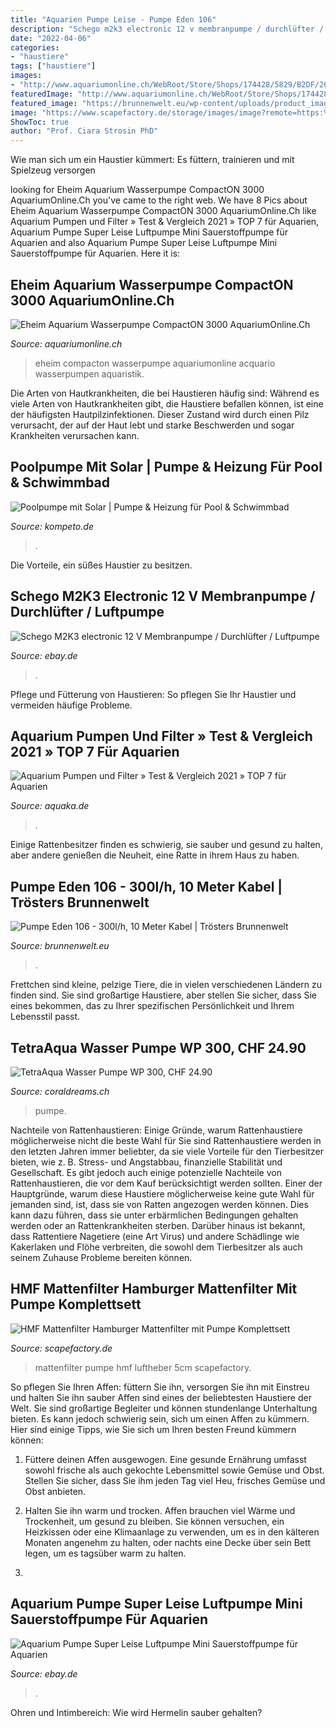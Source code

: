 ```yaml
---
title: "Aquarien Pumpe Leise - Pumpe Eden 106"
description: "Schego m2k3 electronic 12 v membranpumpe / durchlüfter / luftpumpe"
date: "2022-04-06"
categories:
- "haustiere"
tags: ["haustiere"]
images:
- "http://www.aquariumonline.ch/WebRoot/Store/Shops/174428/5829/B2DF/26C1/B7CE/F477/0A00/0E18/8DFA/Eheim-CompactON-3000-1031220-Shop-CH.jpg"
featuredImage: "http://www.aquariumonline.ch/WebRoot/Store/Shops/174428/5829/B2DF/26C1/B7CE/F477/0A00/0E18/8DFA/Eheim-CompactON-3000-1031220-Shop-CH.jpg"
featured_image: "https://brunnenwelt.eu/wp-content/uploads/product_images/eden106_10-Meter-Kabel_1-400x560.jpg"
image: "https://www.scapefactory.de/storage/images/image?remote=https:%2F%2Fwww.scapefactory.de%2FWebRoot%2FStore31%2FShops%2F87173233%2F5E68%2FD6A3%2F0594%2F1E6F%2F18F1%2F0A0C%2F6D0C%2F4ADE%2Fsyncrananoside.jpg&amp;shop=87173233&amp;width=600&amp;height=2560"
ShowToc: true
author: "Prof. Ciara Strosin PhD"
---
```



Wie man sich um ein Haustier kümmert: Es füttern, trainieren und mit Spielzeug versorgen

	

		
looking for Eheim Aquarium Wasserpumpe CompactON 3000 AquariumOnline.Ch you've came to the right web. We have 8 Pics about Eheim Aquarium Wasserpumpe CompactON 3000 AquariumOnline.Ch like Aquarium Pumpen und Filter » Test &amp; Vergleich 2021 » TOP 7 für Aquarien, Aquarium Pumpe Super Leise Luftpumpe Mini Sauerstoffpumpe für Aquarien and also Aquarium Pumpe Super Leise Luftpumpe Mini Sauerstoffpumpe für Aquarien. Here it is:
		
    
## Eheim Aquarium Wasserpumpe CompactON 3000 AquariumOnline.Ch

<img loading=lazy src="http://www.aquariumonline.ch/WebRoot/Store/Shops/174428/5829/B2DF/26C1/B7CE/F477/0A00/0E18/8DFA/Eheim-CompactON-3000-1031220-Shop-CH.jpg" onerror="this.onerror=null;this.src='https://tse1.mm.bing.net/th?id=OIP.h80dhehfb3Osq15Fd1908AHaIV&amp;pid=15.1';" alt="Eheim Aquarium Wasserpumpe CompactON 3000 AquariumOnline.Ch">

_Source: aquariumonline.ch_

>eheim compacton wasserpumpe aquariumonline acquario wasserpumpen aquaristik. 

	

Die Arten von Hautkrankheiten, die bei Haustieren häufig sind:
Während es viele Arten von Hautkrankheiten gibt, die Haustiere befallen können, ist eine der häufigsten Hautpilzinfektionen. Dieser Zustand wird durch einen Pilz verursacht, der auf der Haut lebt und starke Beschwerden und sogar Krankheiten verursachen kann.

    
## Poolpumpe Mit Solar | Pumpe &amp; Heizung Für Pool &amp; Schwimmbad

<img loading=lazy src="https://m.media-amazon.com/images/I/41H5nkFY3nL.jpg" onerror="this.onerror=null;this.src='https://tse2.mm.bing.net/th?id=OIP.0Z2GNtT3C5nn0gwtMfsOdAHaHa&amp;pid=15.1';" alt="Poolpumpe mit Solar | Pumpe &amp; Heizung für Pool &amp; Schwimmbad">

_Source: kompeto.de_

>. 

	

Die Vorteile, ein süßes Haustier zu besitzen.

    
## Schego M2K3 Electronic 12 V Membranpumpe / Durchlüfter / Luftpumpe

<img loading=lazy src="https://i.ebayimg.com/images/g/zUkAAMXQBwlRP3bS/s-l400.jpg" onerror="this.onerror=null;this.src='https://tse3.mm.bing.net/th?id=OIP.Gkkz7_8KEtdy4io0DRyWlQAAAA&amp;pid=15.1';" alt="Schego M2K3 electronic 12 V Membranpumpe / Durchlüfter / Luftpumpe">

_Source: ebay.de_

>. 

	

Pflege und Fütterung von Haustieren: So pflegen Sie Ihr Haustier und vermeiden häufige Probleme.

    
## Aquarium Pumpen Und Filter » Test &amp; Vergleich 2021 » TOP 7 Für Aquarien

<img loading=lazy src="https://www.aquaka.de/wp-content/uploads/tetra-ex-600-plus.detail_f_2x-650x683.jpg" onerror="this.onerror=null;this.src='https://tse1.mm.bing.net/th?id=OIP.fHhFsi6Z0uUj3i-ZEpUQqAHaHy&amp;pid=15.1';" alt="Aquarium Pumpen und Filter » Test &amp; Vergleich 2021 » TOP 7 für Aquarien">

_Source: aquaka.de_

>. 

	

Einige Rattenbesitzer finden es schwierig, sie sauber und gesund zu halten, aber andere genießen die Neuheit, eine Ratte in ihrem Haus zu haben.

    
## Pumpe Eden 106 - 300l/h, 10 Meter Kabel | Trösters Brunnenwelt

<img loading=lazy src="https://brunnenwelt.eu/wp-content/uploads/product_images/eden106_10-Meter-Kabel_1-400x560.jpg" onerror="this.onerror=null;this.src='https://tse3.mm.bing.net/th?id=OIP.bGa_6VFynteBh5VOrkxTmwAAAA&amp;pid=15.1';" alt="Pumpe Eden 106 - 300l/h, 10 Meter Kabel | Trösters Brunnenwelt">

_Source: brunnenwelt.eu_

>. 

	

Frettchen sind kleine, pelzige Tiere, die in vielen verschiedenen Ländern zu finden sind. Sie sind großartige Haustiere, aber stellen Sie sicher, dass Sie eines bekommen, das zu Ihrer spezifischen Persönlichkeit und Ihrem Lebensstil passt.

    
## TetraAqua Wasser Pumpe WP 300, CHF 24.90

<img loading=lazy src="https://www.coraldreams.ch/media/image/product/2029/lg/tetraaqua-wasser-pumpe-wp-300.jpg" onerror="this.onerror=null;this.src='https://tse3.mm.bing.net/th?id=OIP.h9cgVZIZVsmBwNrHT5BqxgHaHa&amp;pid=15.1';" alt="TetraAqua Wasser Pumpe WP 300, CHF 24.90">

_Source: coraldreams.ch_

>pumpe. 

	

Nachteile von Rattenhaustieren: Einige Gründe, warum Rattenhaustiere möglicherweise nicht die beste Wahl für Sie sind
Rattenhaustiere werden in den letzten Jahren immer beliebter, da sie viele Vorteile für den Tierbesitzer bieten, wie z. B. Stress- und Angstabbau, finanzielle Stabilität und Gesellschaft. Es gibt jedoch auch einige potenzielle Nachteile von Rattenhaustieren, die vor dem Kauf berücksichtigt werden sollten. Einer der Hauptgründe, warum diese Haustiere möglicherweise keine gute Wahl für jemanden sind, ist, dass sie von Ratten angezogen werden können. Dies kann dazu führen, dass sie unter erbärmlichen Bedingungen gehalten werden oder an Rattenkrankheiten sterben. Darüber hinaus ist bekannt, dass Rattentiere Nagetiere (eine Art Virus) und andere Schädlinge wie Kakerlaken und Flöhe verbreiten, die sowohl dem Tierbesitzer als auch seinem Zuhause Probleme bereiten können.

    
## HMF Mattenfilter Hamburger Mattenfilter Mit Pumpe Komplettsett

<img loading=lazy src="https://www.scapefactory.de/storage/images/image?remote=https:%2F%2Fwww.scapefactory.de%2FWebRoot%2FStore31%2FShops%2F87173233%2F5E68%2FD6A3%2F0594%2F1E6F%2F18F1%2F0A0C%2F6D0C%2F4ADE%2Fsyncrananoside.jpg&amp;shop=87173233&amp;width=600&amp;height=2560" onerror="this.onerror=null;this.src='https://tse4.mm.bing.net/th?id=OIP.1kRPqFqLy8xn6G_QsPNdKAHaJ4&amp;pid=15.1';" alt="HMF Mattenfilter Hamburger Mattenfilter mit Pumpe Komplettsett">

_Source: scapefactory.de_

>mattenfilter pumpe hmf luftheber 5cm scapefactory. 

	

So pflegen Sie Ihren Affen: füttern Sie ihn, versorgen Sie ihn mit Einstreu und halten Sie ihn sauber
Affen sind eines der beliebtesten Haustiere der Welt. Sie sind großartige Begleiter und können stundenlange Unterhaltung bieten. Es kann jedoch schwierig sein, sich um einen Affen zu kümmern. Hier sind einige Tipps, wie Sie sich um Ihren besten Freund kümmern können:
1. Füttere deinen Affen ausgewogen. Eine gesunde Ernährung umfasst sowohl frische als auch gekochte Lebensmittel sowie Gemüse und Obst. Stellen Sie sicher, dass Sie ihm jeden Tag viel Heu, frisches Gemüse und Obst anbieten.

2. Halten Sie ihn warm und trocken. Affen brauchen viel Wärme und Trockenheit, um gesund zu bleiben. Sie können versuchen, ein Heizkissen oder eine Klimaanlage zu verwenden, um es in den kälteren Monaten angenehm zu halten, oder nachts eine Decke über sein Bett legen, um es tagsüber warm zu halten.

3.

    
## Aquarium Pumpe Super Leise Luftpumpe Mini Sauerstoffpumpe Für Aquarien

<img loading=lazy src="https://i-bosity-com.oss-cn-hongkong.aliyuncs.com/product_img/268/64015614/64015614_13_image.jpg?x-oss-process=image/resize,p_100/watermark,image_d2F0ZXJtYXJrX2ltZy8xNzExMTQwMi9kZWZhdWx0LnBuZz94LW9zcy1wcm9jZXNzPWltYWdlL3Jlc2l6ZSxQXzk5,g_nw,x_0,y_0" onerror="this.onerror=null;this.src='https://tse1.mm.bing.net/th?id=OIP.oE3TtSc0JbpDPONSJ48sgwHaHa&amp;pid=15.1';" alt="Aquarium Pumpe Super Leise Luftpumpe Mini Sauerstoffpumpe für Aquarien">

_Source: ebay.de_

>. 

	

Ohren und Intimbereich: Wie wird Hermelin sauber gehalten?

